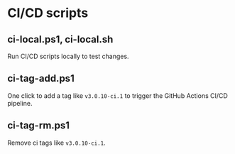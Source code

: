 # CI/CD scripts

## ci-local.ps1, ci-local.sh

Run CI/CD scripts locally to test changes.

## ci-tag-add.ps1

One click to add a tag like `v3.0.10-ci.1` to trigger the GitHub Actions CI/CD pipeline.

## ci-tag-rm.ps1

Remove ci tags like `v3.0.10-ci.1`.